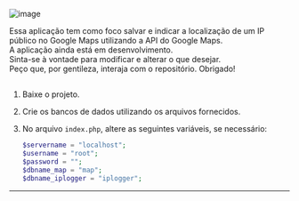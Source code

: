 ![image](https://github.com/user-attachments/assets/288f0fe1-3e49-4176-b3c1-a647bb7e1859)

Essa aplicação tem como foco salvar e indicar a localização de um IP público no Google Maps utilizando a API do Google Maps.  
A aplicação ainda está em desenvolvimento.  
Sinta-se à vontade para modificar e alterar o que desejar.  
Peço que, por gentileza, interaja com o repositório. Obrigado!

## 

1. Baixe o projeto.
2. Crie os bancos de dados utilizando os arquivos fornecidos.
3. No arquivo `index.php`, altere as seguintes variáveis, se necessário:

    ```php
    $servername = "localhost"; 
    $username = "root"; 
    $password = "";
    $dbname_map = "map";
    $dbname_iplogger = "iplogger";
    ```

---


